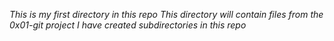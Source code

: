 _This is my first directory in this repo_
_This directory will contain files from the 0x01-git project_
_I have created subdirectories in this repo_

